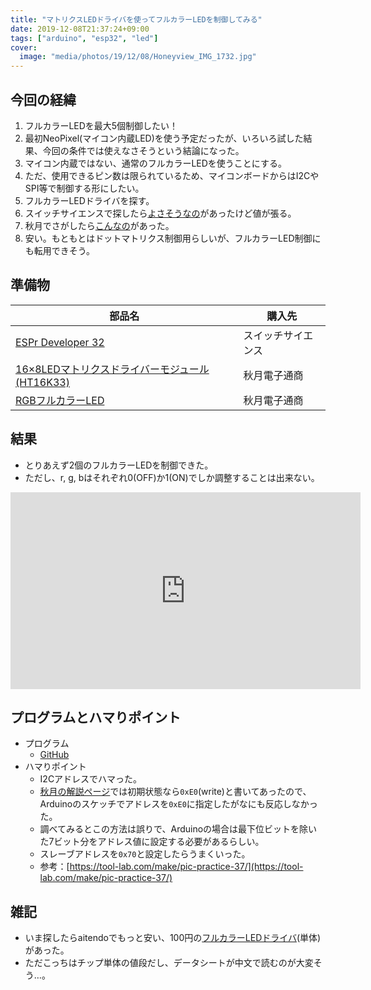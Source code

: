 ```yaml
---
title: "マトリクスLEDドライバを使ってフルカラーLEDを制御してみる"
date: 2019-12-08T21:37:24+09:00
tags: ["arduino", "esp32", "led"]
cover:
  image: "media/photos/19/12/08/Honeyview_IMG_1732.jpg"
---
```


## 今回の経緯
1. フルカラーLEDを最大5個制御したい！
2. 最初NeoPixel(マイコン内蔵LED)を使う予定だったが、いろいろ試した結果、今回の条件では使えなさそうという結論になった。
3. マイコン内蔵ではない、通常のフルカラーLEDを使うことにする。
4. ただ、使用できるピン数は限られているため、マイコンボードからはI2CやSPI等で制御する形にしたい。
5. フルカラーLEDドライバを探す。
6. スイッチサイエンスで探したら[よさそうなの](https://www.switch-science.com/catalog/2677/)があったけど値が張る。
7. 秋月でさがしたら[こんなの](http://akizukidenshi.com/catalog/g/gM-11246/)があった。
8. 安い。もともとはドットマトリクス制御用らしいが、フルカラーLED制御にも転用できそう。

## 準備物
|部品名|購入先|
|-|-|
|[ESPr Developer 32](https://www.switch-science.com/catalog/3210/)|スイッチサイエンス|
|[16×8LEDマトリクスドライバーモジュール(HT16K33)](http://akizukidenshi.com/catalog/g/gM-11246/)|秋月電子通商|
|[RGBフルカラーLED](http://akizukidenshi.com/catalog/g/gI-02476/)|秋月電子通商|

## 結果
- とりあえず2個のフルカラーLEDを制御できた。
- ただし、r, g, bはそれぞれ0(OFF)か1(ON)でしか調整することは出来ない。

<iframe width="560" height="315" src="https://www.youtube.com/embed/OR8WSrZR1Kc" frameborder="0" allow="accelerometer; autoplay; encrypted-media; gyroscope; picture-in-picture" allowfullscreen></iframe>

## プログラムとハマりポイント
- プログラム
    - [GitHub](https://github.com/kouya17/ht16k33_rgbled)
- ハマりポイント
    - I2Cアドレスでハマった。
    - [秋月の解説ページ](http://akizukidenshi.com/download/ds/akizuki/m-11246_i2c_address.pdf)では初期状態なら`0xE0`(write)と書いてあったので、Arduinoのスケッチでアドレスを`0xE0`に指定したがなにも反応しなかった。
    - 調べてみるとこの方法は誤りで、Arduinoの場合は最下位ビットを除いた7ビット分をアドレス値に設定する必要があるらしい。
    - スレーブアドレスを`0x70`と設定したらうまくいった。
    - 参考：[https://tool-lab.com/make/pic-practice-37/](https://tool-lab.com/make/pic-practice-37/)

## 雑記
- いま探したらaitendoでもっと安い、100円の[フルカラーLEDドライバ](http://www.aitendo.com/product/4306)(単体)があった。
- ただこっちはチップ単体の値段だし、データシートが中文で読むのが大変そう…。

<!--
<div class="kattene">
    <div class="kattene__imgpart"><a target="_blank" rel="noopener" href="https://www.amazon.co.jp/gp/product/B07W59XH6V/ref=as_li_tl?ie=UTF8&camp=247&creative=1211&creativeASIN=B07W59XH6V&linkCode=as2&tag=kouya17-22&linkId=d4e55c926f36778ff55ad7d0b98164d7"><img src="https://ws-fe.amazon-adsystem.com/widgets/q?_encoding=UTF8&MarketPlace=JP&ASIN=B07W59XH6V&ServiceVersion=20070822&ID=AsinImage&WS=1&Format=_SL160_&tag=kouya17-22"></a></div>
    <div class="kattene__infopart">
      <div class="kattene__title"><a target="_blank" rel="noopener" href="https://www.amazon.co.jp/gp/product/B07W59XH6V/ref=as_li_tl?ie=UTF8&camp=247&creative=1211&creativeASIN=B07W59XH6V&linkCode=as2&tag=kouya17-22&linkId=d4e55c926f36778ff55ad7d0b98164d7">IoT開発スタートブック　── ESP32でクラウドにつなげる電子工作をはじめよう！</a></div>
      <div class="kattene__description">技術評論社</div>
      <div class="kattene__btns __four">
        <div><a class="kattene__btn __orange" target="_blank" rel="noopener" href="https://www.amazon.co.jp/gp/product/4297107368/ref=as_li_tl?ie=UTF8&camp=247&creative=1211&creativeASIN=4297107368&linkCode=as2&tag=kouya17-22&linkId=a950aae2577a3f99da467c75814b2d9c">Amazon</a></div>
        <div><a class="kattene__btn __blue" target="_blank" rel="noopener" href="https://www.amazon.co.jp/gp/product/B07W59XH6V/ref=as_li_tl?ie=UTF8&camp=247&creative=1211&creativeASIN=B07W59XH6V&linkCode=as2&tag=kouya17-22&linkId=d4e55c926f36778ff55ad7d0b98164d7">Kindle</a></div>
        <div><a class="kattene__btn __red" target="_blank" rel="noopener" href="https://hb.afl.rakuten.co.jp/ichiba/1592b466.7f5ea7c8.1592b467.70471b78/?pc=https%3A%2F%2Fitem.rakuten.co.jp%2Frakutenkobo-ebooks%2Fefa463d66b3034a19cbc28f8592289cd%2F&link_type=hybrid_url&ut=eyJwYWdlIjoiaXRlbSIsInR5cGUiOiJoeWJyaWRfdXJsIiwic2l6ZSI6IjI0MHgyNDAiLCJuYW0iOjEsIm5hbXAiOiJyaWdodCIsImNvbSI6MSwiY29tcCI6ImxlZnQiLCJwcmljZSI6MSwiYm9yIjoxLCJjb2wiOjAsImJidG4iOjEsInByb2QiOjB9">楽天</a></div>
        <div><a class="kattene__btn __green" target="_blank" rel="noopener" href="https://hb.afl.rakuten.co.jp/ichiba/1585b2d3.e3af76f2.1585b2d4.494d3f80/?pc=https%3A%2F%2Fitem.rakuten.co.jp%2Fbook%2F15975238%2F&link_type=hybrid_url&ut=eyJwYWdlIjoiaXRlbSIsInR5cGUiOiJoeWJyaWRfdXJsIiwic2l6ZSI6IjI0MHgyNDAiLCJuYW0iOjEsIm5hbXAiOiJyaWdodCIsImNvbSI6MSwiY29tcCI6ImxlZnQiLCJwcmljZSI6MSwiYm9yIjoxLCJjb2wiOjAsImJidG4iOjEsInByb2QiOjB9">楽天Kobo</a></div>
      </div>
    </div>
</div>
-->
